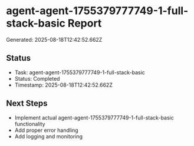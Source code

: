 # agent-agent-1755379777749-1-full-stack-basic Report

Generated: 2025-08-18T12:42:52.662Z

## Status
- Task: agent-agent-1755379777749-1-full-stack-basic
- Status: Completed
- Timestamp: 2025-08-18T12:42:52.662Z

## Next Steps
- Implement actual agent-agent-1755379777749-1-full-stack-basic functionality
- Add proper error handling
- Add logging and monitoring
